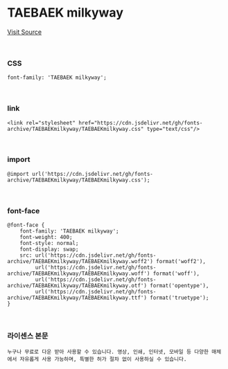 # TAEBAEK milkyway

[Visit Source](https://www.taebaek.go.kr/www/contents.do?key=1791)

&nbsp;

### CSS

```
font-family: 'TAEBAEK milkyway';
```

&nbsp;

### link

```
<link rel="stylesheet" href="https://cdn.jsdelivr.net/gh/fonts-archive/TAEBAEKmilkyway/TAEBAEKmilkyway.css" type="text/css"/>
```

&nbsp;

### import

```
@import url('https://cdn.jsdelivr.net/gh/fonts-archive/TAEBAEKmilkyway/TAEBAEKmilkyway.css');
```

&nbsp;

### font-face

```
@font-face {
    font-family: 'TAEBAEK milkyway';
    font-weight: 400;
    font-style: normal;
    font-display: swap;
    src: url('https://cdn.jsdelivr.net/gh/fonts-archive/TAEBAEKmilkyway/TAEBAEKmilkyway.woff2') format('woff2'),
         url('https://cdn.jsdelivr.net/gh/fonts-archive/TAEBAEKmilkyway/TAEBAEKmilkyway.woff') format('woff'),
         url('https://cdn.jsdelivr.net/gh/fonts-archive/TAEBAEKmilkyway/TAEBAEKmilkyway.otf') format('opentype'),
         url('https://cdn.jsdelivr.net/gh/fonts-archive/TAEBAEKmilkyway/TAEBAEKmilkyway.ttf') format('truetype');
}
```

&nbsp;

### 라이센스 본문

```
누구나 무료로 다운 받아 사용할 수 있습니다. 영상, 인쇄, 인터넷, 모바일 등 다양한 매체에서 자유롭게 사용 가능하며, 특별한 허가 절차 없이 사용하실 수 있습니다.
```

